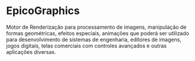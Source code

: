 # EpicoGraphics
Motor de Renderização para processamento de imagens, manipulação de formas geométricas, efeitos especiais, animações que poderá ser utilizado para desenvolvimento de sistemas de engenharia, editores de imagens, jogos digitais, telas comerciais com controles avançados e outras aplicações diversas.
